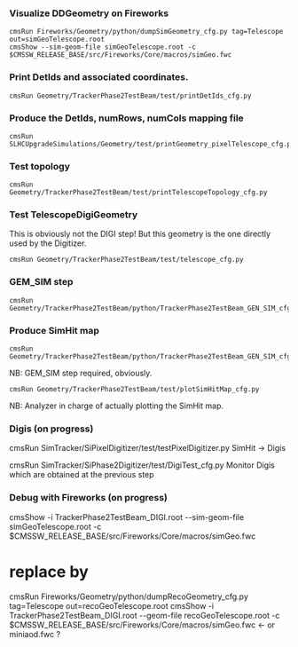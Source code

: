 ### Visualize DDGeometry on Fireworks

    cmsRun Fireworks/Geometry/python/dumpSimGeometry_cfg.py tag=Telescope out=simGeoTelescope.root
    cmsShow --sim-geom-file simGeoTelescope.root -c $CMSSW_RELEASE_BASE/src/Fireworks/Core/macros/simGeo.fwc


### Print DetIds and associated coordinates. 

    cmsRun Geometry/TrackerPhase2TestBeam/test/printDetIds_cfg.py


### Produce the DetIds, numRows, numCols mapping file 

    cmsRun SLHCUpgradeSimulations/Geometry/test/printGeometry_pixelTelescope_cfg.py


### Test topology 

    cmsRun Geometry/TrackerPhase2TestBeam/test/printTelescopeTopology_cfg.py


### Test TelescopeDigiGeometry   

This is obviously not the DIGI step! But this geometry is the one directly used by the Digitizer.    

    cmsRun Geometry/TrackerPhase2TestBeam/test/telescope_cfg.py


### GEM_SIM step 

    cmsRun Geometry/TrackerPhase2TestBeam/python/TrackerPhase2TestBeam_GEN_SIM_cfg.py


### Produce SimHit map

    cmsRun Geometry/TrackerPhase2TestBeam/python/TrackerPhase2TestBeam_GEN_SIM_cfg.py    
NB: GEM_SIM step required, obviously.   

    cmsRun Geometry/TrackerPhase2TestBeam/test/plotSimHitMap_cfg.py                 
NB: Analyzer in charge of actually plotting the SimHit map.



### Digis (on progress)
cmsRun SimTracker/SiPixelDigitizer/test/testPixelDigitizer.py  SimHit -> Digis

cmsRun SimTracker/SiPhase2Digitizer/test/DigiTest_cfg.py       Monitor Digis which are obtained at the previous step



### Debug with Fireworks (on progress)
 cmsShow -i TrackerPhase2TestBeam_DIGI.root  --sim-geom-file  simGeoTelescope.root  -c $CMSSW_RELEASE_BASE/src/Fireworks/Core/macros/simGeo.fwc
 # replace by
 cmsRun Fireworks/Geometry/python/dumpRecoGeometry_cfg.py tag=Telescope out=recoGeoTelescope.root
 cmsShow -i TrackerPhase2TestBeam_DIGI.root  --geom-file  recoGeoTelescope.root  -c $CMSSW_RELEASE_BASE/src/Fireworks/Core/macros/simGeo.fwc <- or miniaod.fwc ?
